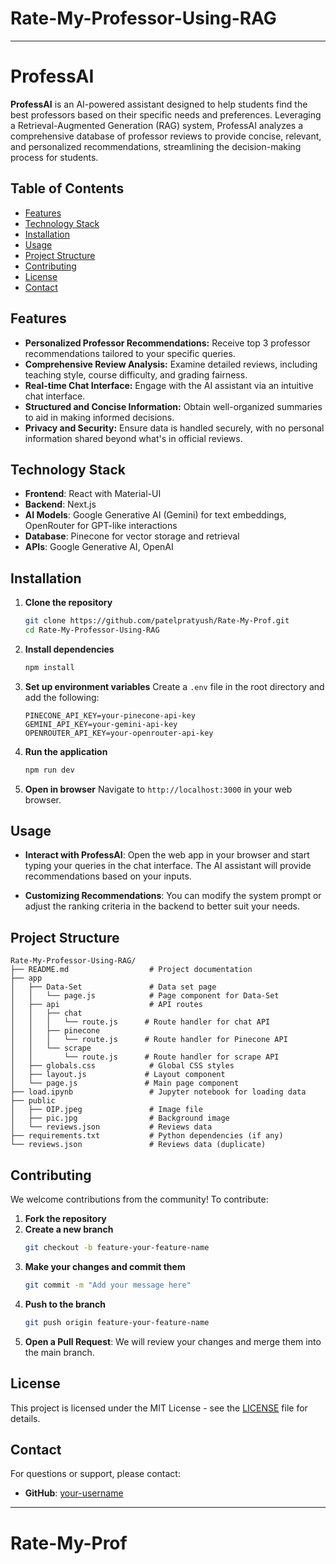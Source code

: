 # Rate-My-Professor-Using-RAG

---

# ProfessAI

**ProfessAI** is an AI-powered assistant designed to help students find the best professors based on their specific needs and preferences. Leveraging a Retrieval-Augmented Generation (RAG) system, ProfessAI analyzes a comprehensive database of professor reviews to provide concise, relevant, and personalized recommendations, streamlining the decision-making process for students.

## Table of Contents

- [Features](#features)
- [Technology Stack](#technology-stack)
- [Installation](#installation)
- [Usage](#usage)
- [Project Structure](#project-structure)
- [Contributing](#contributing)
- [License](#license)
- [Contact](#contact)

## Features

- **Personalized Professor Recommendations:** Receive top 3 professor recommendations tailored to your specific queries.
- **Comprehensive Review Analysis:** Examine detailed reviews, including teaching style, course difficulty, and grading fairness.
- **Real-time Chat Interface:** Engage with the AI assistant via an intuitive chat interface.
- **Structured and Concise Information:** Obtain well-organized summaries to aid in making informed decisions.
- **Privacy and Security:** Ensure data is handled securely, with no personal information shared beyond what's in official reviews.

## Technology Stack

- **Frontend**: React with Material-UI
- **Backend**: Next.js
- **AI Models**: Google Generative AI (Gemini) for text embeddings, OpenRouter for GPT-like interactions
- **Database**: Pinecone for vector storage and retrieval
- **APIs**: Google Generative AI, OpenAI

## Installation

1. **Clone the repository**
   ```bash
   git clone https://github.com/patelpratyush/Rate-My-Prof.git
   cd Rate-My-Professor-Using-RAG
   ```

2. **Install dependencies**
   ```bash
   npm install
   ```

3. **Set up environment variables**
   Create a `.env` file in the root directory and add the following:
   ```env
   PINECONE_API_KEY=your-pinecone-api-key
   GEMINI_API_KEY=your-gemini-api-key
   OPENROUTER_API_KEY=your-openrouter-api-key
   ```

4. **Run the application**
   ```bash
   npm run dev
   ```

5. **Open in browser**
   Navigate to `http://localhost:3000` in your web browser.

## Usage

- **Interact with ProfessAI**: Open the web app in your browser and start typing your queries in the chat interface. The AI assistant will provide recommendations based on your inputs.

- **Customizing Recommendations**: You can modify the system prompt or adjust the ranking criteria in the backend to better suit your needs.

## Project Structure

```plaintext
Rate-My-Professor-Using-RAG/
├── README.md                  # Project documentation
├── app
│   ├── Data-Set               # Data set page
│   │   └── page.js            # Page component for Data-Set
│   ├── api                    # API routes
│   │   ├── chat
│   │   │   └── route.js      # Route handler for chat API
│   │   ├── pinecone
│   │   │   └── route.js      # Route handler for Pinecone API
│   │   └── scrape
│   │       └── route.js      # Route handler for scrape API
│   ├── globals.css            # Global CSS styles
│   ├── layout.js             # Layout component
│   └── page.js               # Main page component
├── load.ipynb                 # Jupyter notebook for loading data
├── public
│   ├── OIP.jpeg               # Image file
│   ├── pic.jpg                # Background image
│   └── reviews.json           # Reviews data
├── requirements.txt           # Python dependencies (if any)
└── reviews.json               # Reviews data (duplicate)
```

## Contributing

We welcome contributions from the community! To contribute:

1. **Fork the repository**
2. **Create a new branch**
   ```bash
   git checkout -b feature-your-feature-name
   ```
3. **Make your changes and commit them**
   ```bash
   git commit -m "Add your message here"
   ```
4. **Push to the branch**
   ```bash
   git push origin feature-your-feature-name
   ```
5. **Open a Pull Request**: We will review your changes and merge them into the main branch.

## License

This project is licensed under the MIT License - see the [LICENSE](LICENSE) file for details.

## Contact

For questions or support, please contact:

- **GitHub**: [your-username](https://github.com/MOHAMMED-IQRAMUL)

---
# Rate-My-Prof
